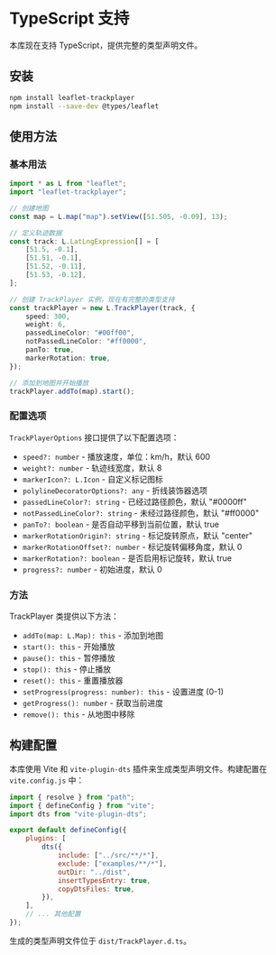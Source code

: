 # TypeScript 支持

本库现在支持 TypeScript，提供完整的类型声明文件。

## 安装

```bash
npm install leaflet-trackplayer
npm install --save-dev @types/leaflet
```

## 使用方法

### 基本用法

```typescript
import * as L from "leaflet";
import "leaflet-trackplayer";

// 创建地图
const map = L.map("map").setView([51.505, -0.09], 13);

// 定义轨迹数据
const track: L.LatLngExpression[] = [
    [51.5, -0.1],
    [51.51, -0.1],
    [51.52, -0.11],
    [51.53, -0.12],
];

// 创建 TrackPlayer 实例，现在有完整的类型支持
const trackPlayer = new L.TrackPlayer(track, {
    speed: 300,
    weight: 6,
    passedLineColor: "#00ff00",
    notPassedLineColor: "#ff0000",
    panTo: true,
    markerRotation: true,
});

// 添加到地图并开始播放
trackPlayer.addTo(map).start();
```

### 配置选项

`TrackPlayerOptions` 接口提供了以下配置选项：

-   `speed?: number` - 播放速度，单位：km/h，默认 600
-   `weight?: number` - 轨迹线宽度，默认 8
-   `markerIcon?: L.Icon` - 自定义标记图标
-   `polylineDecoratorOptions?: any` - 折线装饰器选项
-   `passedLineColor?: string` - 已经过路径颜色，默认 "#0000ff"
-   `notPassedLineColor?: string` - 未经过路径颜色，默认 "#ff0000"
-   `panTo?: boolean` - 是否自动平移到当前位置，默认 true
-   `markerRotationOrigin?: string` - 标记旋转原点，默认 "center"
-   `markerRotationOffset?: number` - 标记旋转偏移角度，默认 0
-   `markerRotation?: boolean` - 是否启用标记旋转，默认 true
-   `progress?: number` - 初始进度，默认 0

### 方法

TrackPlayer 类提供以下方法：

-   `addTo(map: L.Map): this` - 添加到地图
-   `start(): this` - 开始播放
-   `pause(): this` - 暂停播放
-   `stop(): this` - 停止播放
-   `reset(): this` - 重置播放器
-   `setProgress(progress: number): this` - 设置进度 (0-1)
-   `getProgress(): number` - 获取当前进度
-   `remove(): this` - 从地图中移除

## 构建配置

本库使用 Vite 和 `vite-plugin-dts` 插件来生成类型声明文件。构建配置在 `vite.config.js` 中：

```javascript
import { resolve } from "path";
import { defineConfig } from "vite";
import dts from "vite-plugin-dts";

export default defineConfig({
    plugins: [
        dts({
            include: ["../src/**/*"],
            exclude: ["examples/**/*"],
            outDir: "../dist",
            insertTypesEntry: true,
            copyDtsFiles: true,
        }),
    ],
    // ... 其他配置
});
```

生成的类型声明文件位于 `dist/TrackPlayer.d.ts`。
